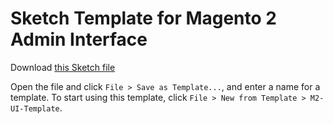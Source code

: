 # Sketch Template for Magento 2 Admin Interface

Download [this Sketch file](https://github.com/magento-ux/m2-ui-sketch/raw/master/M2-UI-Templates.sketch)

Open the file and click <code>File > Save as Template...</code>, and enter a name for a template.
To start using this template, click <code>File > New from Template > M2-UI-Template</code>.
